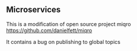 ## Microservices

This is a modification of open source project miqro
https://github.com/danielfett/miqro

It contains a bug on publishing to global topics

